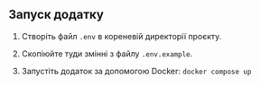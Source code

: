 ## Запуск додатку

1. Створіть файл `.env` в кореневій директорії проєкту.
2. Скопіюйте туди змінні з файлу `.env.example`.

3. Запустіть додаток за допомогою Docker: `docker compose up`
